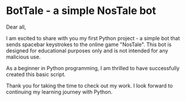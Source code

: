 # BotTale - a simple NosTale bot


Dear all,

I am excited to share with you my first Python project - a simple bot that sends spacebar keystrokes to the online game "NosTale". This bot is designed for educational purposes only and is not intended for any malicious use.

As a beginner in Python programming, I am thrilled to have successfully created this basic script.

Thank you for taking the time to check out my work. I look forward to continuing my learning journey with Python.
